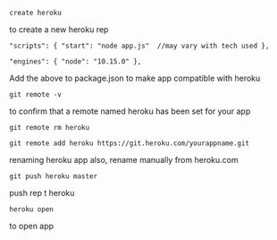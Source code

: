 `create heroku`

to create a new heroku rep

`"scripts": {
    "start": "node app.js"  //may vary with tech used
  },`
  
  `"engines": {
    "node": "10.15.0"
  },`
  
Add the above to package.json to make app compatible with heroku

`git remote -v`

to confirm that a remote named heroku has been set for your app

`git remote rm heroku`

`git remote add heroku https://git.heroku.com/yourappname.git`

renaming heroku app
also, rename manually from heroku.com

`git push heroku master`

push rep t heroku

`heroku open`

to open app


